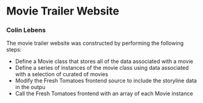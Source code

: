 # Movie Trailer Website
### Colin Lebens

The movie trailer website was constructed by performing the following steps:
- Define a Movie class that stores all of the data associated with a movie
- Define a series of instances of the movie class using data associated with a selection of curated of movies
- Modify the Fresh Tomatoes frontend source to include the storyline data in the outpu
- Call the Fresh Tomatoes frontend with an array of each Movie instance

